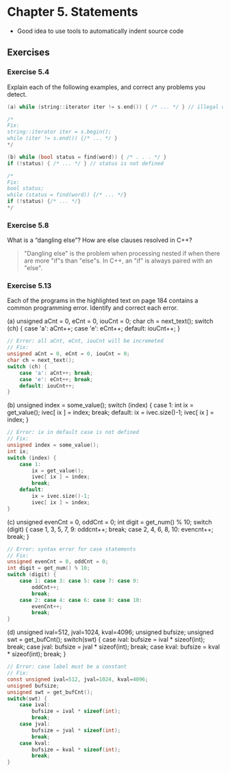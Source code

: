 # Chapter 5. Statements

- Good idea to use tools to automatically indent source code

## Exercises

### Exercise 5.4

Explain each of the following examples, and correct any problems you detect.

```c
(a) while (string::iterator iter != s.end()) { /* ... */ } // illegal declaration

/*
Fix:
string::iterator iter = s.begin();
while (iter != s.end()) {/* ... */ }
*/
```

```c
(b) while (bool status = find(word)) { /* . . . */ }
if (!status) { /* ... */ } // status is not defined

/*
Fix:
bool status;
while (status = find(word)) {/* ... */}
if (!status) {/* ... */}
*/
```

### Exercise 5.8

What is a “dangling else”? How are else clauses resolved in C++?

> "Dangling else" is the problem when processing nested if when there are more "if"s than "else"s. In C++, an "if" is always paired with an "else".

### Exercise 5.13

Each of the programs in the highlighted text on page 184 contains a common programming error. Identify and correct each error.

(a) unsigned aCnt = 0, eCnt = 0, iouCnt = 0;
char ch = next\_text();
switch (ch) {
    case 'a': aCnt++;
    case 'e': eCnt++;
    default: iouCnt++;
}

```c
// Error: all aCnt, eCnt, iouCnt will be incremeted
// Fix:
unsigned aCnt = 0, eCnt = 0, iouCnt = 0;
char ch = next_text();
switch (ch) {
    case 'a': aCnt++; break;
    case 'e': eCnt++; break;
    default: iouCnt++;
}
```

(b) unsigned index = some\_value();
switch (index) {
    case 1:
        int ix = get\_value();
        ivec[ ix ] = index;
        break;
    default:
        ix = ivec.size()-1;
        ivec[ ix ] = index;
}

```c
// Error: ix in default case is not defined
// Fix:
unsigned index = some_value();
int ix;
switch (index) {
    case 1:
        ix = get_value();
        ivec[ ix ] = index;
        break;
    default:
        ix = ivec.size()-1;
        ivec[ ix ] = index;
}
```

(c) unsigned evenCnt = 0, oddCnt = 0;
int digit = get\_num() % 10;
switch (digit) {
    case 1, 3, 5, 7, 9:
        oddcnt++;
        break;
    case 2, 4, 6, 8, 10:
        evencnt++;
        break;
}

```c
// Error: syntax error for case statements
// Fix:
unsigned evenCnt = 0, oddCnt = 0;
int digit = get_num() % 10;
switch (digit) {
    case 1: case 3: case 5: case 7: case 9:
        oddCnt++;
        break;
    case 2: case 4: case 6: case 8: case 10:
        evenCnt++;
        break;
}
```

(d) unsigned ival=512, jval=1024, kval=4096;
unsigned bufsize;
unsigned swt = get\_bufCnt();
switch(swt) {
    case ival:
        bufsize = ival * sizeof(int);
        break;
    case jval:
        bufsize = jval * sizeof(int);
        break;
    case kval:
        bufsize = kval * sizeof(int);
        break;
}

```c
// Error: case label must be a constant
// Fix:
const unsigned ival=512, jval=1024, kval=4096;
unsigned bufsize;
unsigned swt = get_bufCnt();
switch(swt) {
    case ival:
        bufsize = ival * sizeof(int);
        break;
    case jval:
        bufsize = jval * sizeof(int);
        break;
    case kval:
        bufsize = kval * sizeof(int);
        break;
}
```
